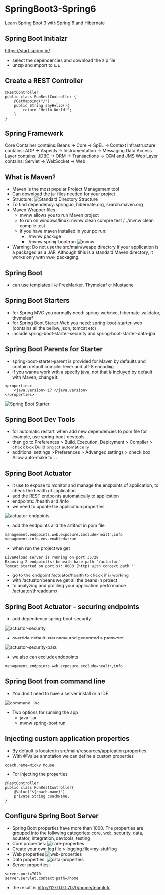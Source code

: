 # SpringBoot3-Spring6
Learn Spring Boot 3 with Spring 6 and Hibernate

## Spring Boot Initialzr
https://start.spring.io/
- select the dependencies and download the zip file
- unzip and import to IDE

## Create a REST Controller
```
@RestController
public class FunRestController {
    @GetMapping("/")
    public String sayHello(){
        return "Hello World!";
    }
}
```

## Spring Framework
Core Container contains: Beans -> Core -> SpEL -> Context
Infrastructure contains: AOP -> Aspects -> Instrumentation -> Messaging
Data Access Layer contains: JDBC -> ORM -> Transactions -> OXM and JMS
Web Layer contains: Servlet -> WebSocket -> Web

## What is Maven?
- Maven is the most popular Project Management tool
- Can download the jar files needed for your project
- Structure:
![Standard Directory Structure](https://github.com/BrandConstantin/SpringBoot3-Spring6/blob/main/images/structure-directory.PNG "Standard Directory Structure")
- To find dependency: spring.io, hibernate.org, search.maven.org
- Maven Wrapper files 
    - mvnw allows you to run Maven project
    - to run on windows/linux: mvnw clean compile test / ./mvnw clean compile test
    - if you have maven installed in your pc run: 
        - ./mvnw package
        - ./mvnw spring-boot:run
![mvnw](https://github.com/BrandConstantin/SpringBoot3-Spring6/blob/main/images/mvnw.PNG "mvnw")
- Warning: Do not use the src/main/weapp directory if your application is a packaged as a JAR. Although tihis is a standard Maven directory, it works only with WAR packaging. 

## Spring Boot
- can use templates like FreeMarker, Thymeleaf or Mustache

## Spring Boot Starters
- for Spring MVC you normally need: spring-webmvc, hibernate-validator, thymeleaf
- for Spring Boot Starter-Web you need: spring-boot-starter-web (contains all the bellow, json, tomcat etc)
- include spring-boot-starter-security and spring-boot-starter-data-jpa

## Spring Boot Parents for Starter
- spring-boot-starter-parent is provided for Maven by defaults and contain default compiler lever and utf-8 encoding
- if you wanna work with a specify java, not that is incluyed by default with Maven, change it:
```
<properties>
    <java.version> 17 </java.version>
</properties>
```

![Spring Boot Starter](https://github.com/BrandConstantin/SpringBoot3-Spring6/blob/main/images/spring-boot-starter.PNG "Spring Boot Starter")

## Spring Boot Dev Tools
- for automatic restart, when add new dependencies to pom file for example, use spring-boot-devtools 
- then go to Preferences > Build, Execution, Deployment > Compiler > check box Build project automatically
- additional settings > Preferences > Advanged settings > check box Allow auto-make to ...

## Spring Boot Actuator
- it use to expose to monitor and manage the endpoints of application, to check the health of application
- add the REST endpoints automatically to application
- endpoints: /health and /info
- we need to update the application.properties

![actuator-endpoints](https://github.com/BrandConstantin/SpringBoot3-Spring6/blob/main/images/actuator-endpoints.PNG "actuator-endpoints")

- add the endpoints and the artifact in pom file
```
management.endpoints.web.exposure.include=health,info
management.info.env.enabled=true
```
- when run the project we get
```
LiveReload server is running on port 35729
Exposing 2 endpoint(s) beneath base path '/actuator'
Tomcat started on port(s): 8080 (http) with context path ''
```
- go to the endpoint /actuator/health to check if is working
- with /actuator/beans we get all the beans in project
- to analyzing and profiling your application performance /actuator/threaddump

## Spring Boot Actuator - securing endpoints
- add dependency spring-boot-security

![actuator-security](https://github.com/BrandConstantin/SpringBoot3-Spring6/blob/main/images/actuato-security.PNG "actuator-security")

- override default user name and generated a password

![actuator-security-pass](https://github.com/BrandConstantin/SpringBoot3-Spring6/blob/main/images/actuator-security-pass.PNG "actuator-security-pass")

- we also can exclude endopoints
```
management.endpoints.web.exposure.exclude=health,info
```

## Spring Boot from command line
- You don't need to have a server install or a IDE

![command-line](https://github.com/BrandConstantin/SpringBoot3-Spring6/blob/main/images/command-line.PNG "command-line")

- Two options for running the app
    - java -jar
    - mvnw spring-boot:run

## Injecting custom application properties
- By default is located in src/main/resources/application.properties
- With @Value annotation we can define a custom properties
```
coach.name=Micky Mouse
```
- For injecting the properties 
```
@RestController
public class FunRestController{
    @Value("${coach.name}")
    private String coachName;
}
```

## Configure Spring Boot Server
- Spring Boot properties have more than 1000. The properties are grouped into the following categories: core, web, security, data, acutator, integration, devtools, testing
- Core properties:
![core-properties](https://github.com/BrandConstantin/SpringBoot3-Spring6/blob/main/images/core-properties.PNG "core-properties")
- Create your own log file > logging.file=my-stuff.log
- Web properties
![web-properties](https://github.com/BrandConstantin/SpringBoot3-Spring6/blob/main/images/web-properties.PNG "web-properties")
- Data properties:
![data-properties](https://github.com/BrandConstantin/SpringBoot3-Spring6/blob/main/images/data-properties.PNG "data-properties")
- Server properties:
```
server.port=7070
server.servlet.context-path=/home
```
- the result is http://127.0.0.1:7070/home/teamInfo